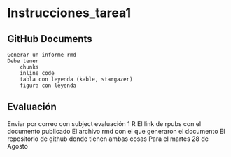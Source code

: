 Instrucciones\_tarea1
================

## GitHub Documents

    Generar un informe rmd
    Debe tener
        chunks
        inline code
        tabla con leyenda (kable, stargazer)
        figura con leyenda

## Evaluación

Enviar por correo con subject evaluación 1 R El link de rpubs con el
documento publicado El archivo rmd con el que generaron el documento El
repositorio de github donde tienen ambas cosas Para el martes 28 de
Agosto
